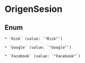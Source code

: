 
# OrigenSesion

## Enum


    * `Risk` (value: `"Risk"`)

    * `Google` (value: `"Google"`)

    * `Facebook` (value: `"Facebook"`)



